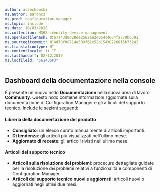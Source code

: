 ```yaml
---
author: aczechowski
ms.author: aaroncz
ms.prod: configuration-manager
ms.topic: include
ms.date: 10/03/2018
ms.collection: M365-identity-device-management
ms.openlocfilehash: 05b7a43d8d28de2562ae2d054c4664fa770bc391
ms.sourcegitcommit: 874d78f08714a509f61c52b154387268f5b73242
ms.translationtype: HT
ms.contentlocale: it-IT
ms.lasthandoff: 02/12/2019
ms.locfileid: "56143583"
---
```

## <a name="bkmk_doc-dashboard"></a> Dashboard della documentazione nella console
<!--1357546-->

È presente un nuovo nodo **Documentazione** nella nuova area di lavoro **Community**. Questo nodo contiene informazioni aggiornate sulla documentazione di Configuration Manager e gli articoli del supporto tecnico. Include le sezioni seguenti:  

#### <a name="product-documentation-library"></a>Libreria della documentazione del prodotto
- **Consigliato**: un elenco curato manualmente di articoli importanti.
- **Di tendenza**: gli articoli più visualizzati nell'ultimo mese.
- **Aggiornato di recente**: gli articoli rivisti nell'ultimo mese.

#### <a name="support-articles"></a>Articoli del supporto tecnico
- **Articoli sulla risoluzione dei problemi**: procedure dettagliate guidate per la risoluzione dei problemi relativi a funzionalità e componenti di Configuration Manager.
- **Articoli del supporto tecnico nuovi e aggiornati**: articoli nuovi o aggiornati negli ultimi due mesi.



